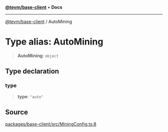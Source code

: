 [**@tevm/base-client**](../README.md) • **Docs**

***

[@tevm/base-client](../globals.md) / AutoMining

# Type alias: AutoMining

> **AutoMining**: `object`

## Type declaration

### type

> **type**: `"auto"`

## Source

[packages/base-client/src/MiningConfig.ts:8](https://github.com/evmts/tevm-monorepo/blob/main/packages/base-client/src/MiningConfig.ts#L8)
